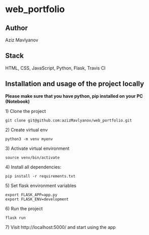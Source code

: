 # web_portfolio

## Author

Aziz Mavlyanov

## Stack

HTML, CSS, JavaScript, Python, Flask, Travis CI

## Installation and usage of the project locally

**Please make sure that you have python, pip installed on your PC (Notebook)**

1\) Clone the project

```dotenv
git clone git@github.com:azizMavlyanov/web_portfolio.git
```


2\) Create virtual env
```dotenv
python3 -m venv myenv
```

3\) Activate virtual environment

```dotenv
source venv/bin/activate
```

4\) Install all dependencies:

```dotenv
pip install -r requirements.txt
```

5\) Set flask environment variables


```dotenv
export FLASK_APP=app.py
export FLASK_ENV=development
```

6\) Run the project


```dotenv
flask run
```

7\) Visit http://localhost:5000/ and start using the app
